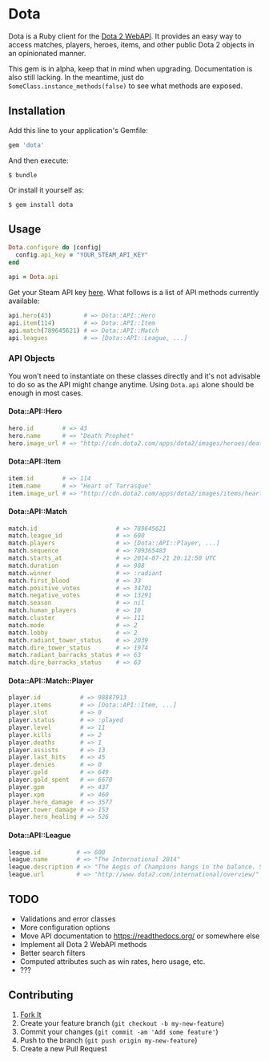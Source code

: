 # Dota

Dota is a Ruby client for the [Dota 2 WebAPI](https://wiki.teamfortress.com/wiki/WebAPI#Dota_2). It provides an easy way to access matches, players, heroes, items, and other public Dota 2 objects in an opinionated manner.

This gem is in alpha, keep that in mind when upgrading. Documentation is also still lacking. In the meantime, just do `SomeClass.instance_methods(false)` to see what methods are exposed.

## Installation

Add this line to your application's Gemfile:

```ruby
gem 'dota'
```

And then execute:

    $ bundle

Or install it yourself as:

    $ gem install dota

## Usage

```ruby
Dota.configure do |config|
  config.api_key = "YOUR_STEAM_API_KEY"
end

api = Dota.api
```

Get your Steam API key [here](http://steamcommunity.com/dev/apikey). What follows is a list of API methods currently available:

```ruby
api.hero(43)         # => Dota::API::Hero
api.item(114)        # => Dota::API::Item
api.match(789645621) # => Dota::API::Match
api.leagues          # => [Dota::API::League, ...]
```

### API Objects

You won't need to instantiate on these classes directly and it's not advisable to do so as the API might change anytime. Using `Dota.api` alone should be enough in most cases.

#### Dota::API::Hero

```ruby
hero.id        # => 43
hero.name      # => "Death Prophet"
hero.image_url # => "http://cdn.dota2.com/apps/dota2/images/heroes/death_prophet_full.png"
```

#### Dota::API::Item

```ruby
item.id        # => 114
item.name      # => "Heart of Tarrasque"
item.image_url # => "http://cdn.dota2.com/apps/dota2/images/items/heart_lg.png"
```

#### Dota::API::Match

```ruby
match.id                      # => 789645621
match.league_id               # => 600
match.players                 # => [Dota::API::Player, ...]
match.sequence                # => 709365483
match.starts_at               # => 2014-07-21 20:12:50 UTC
match.duration                # => 908
match.winner                  # => :radiant
match.first_blood             # => 33
match.positive_votes          # => 34701
match.negative_votes          # => 13291
match.season                  # => nil
match.human_players           # => 10
match.cluster                 # => 111
match.mode                    # => 2
match.lobby                   # => 2
match.radiant_tower_status    # => 2039
match.dire_tower_status       # => 1974
match.radiant_barracks_status # => 63
match.dire_barracks_status    # => 63
```

#### Dota::API::Match::Player

```ruby
player.id           # => 98887913
player.items        # => [Dota::API::Item, ...]
player.slot         # => 0
player.status       # => :played
player.level        # => 11
player.kills        # => 2
player.deaths       # => 1
player.assists      # => 13
player.last_hits    # => 45
player.denies       # => 0
player.gold         # => 649
player.gold_spent   # => 6670
player.gpm          # => 437
player.xpm          # => 460
player.hero_damage  # => 3577
player.tower_damage # => 153
player.hero_healing # => 526
```

#### Dota::API::League

```ruby
league.id          # => 600
league.name        # => "The International 2014"
league.description # => "The Aegis of Champions hangs in the balance. See the world's top teams battle in the International."
league.url         # => "http://www.dota2.com/international/overview/"
```

## TODO

- Validations and error classes
- More configuration options
- Move API documentation to https://readthedocs.org/ or somewhere else
- Implement all Dota 2 WebAPI methods
- Better search filters
- Computed attributes such as win rates, hero usage, etc.
- ???

## Contributing

1. [Fork It](https://github.com/vinnicc/dota/fork)
2. Create your feature branch (`git checkout -b my-new-feature`)
3. Commit your changes (`git commit -am 'Add some feature'`)
4. Push to the branch (`git push origin my-new-feature`)
5. Create a new Pull Request
